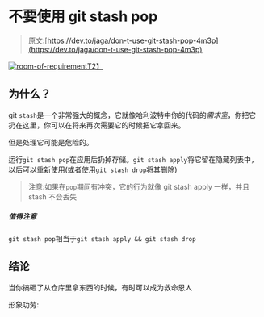 # 不要使用 git stash pop

> 原文:[https://dev.to/jaga/don-t-use-git-stash-pop-4m3p](https://dev.to/jaga/don-t-use-git-stash-pop-4m3p)

[![room-of-requirement](../Images/cd8ae7375d4145405e3f5c2bebd5636d.png)T2】](///static/27d7ec9074e09ad28289a938649ffbc4/36da7/room-of-requirement.jpg)

## [](#why)为什么？

git `stash`是一个非常强大的概念，它就像哈利波特中你的代码的*需求室*，你把它扔在这里，你可以在将来再次需要它的时候把它拿回来。

但是处理它可能是危险的。

运行`git stash pop`在应用后扔掉存储。`git stash apply`将它留在隐藏列表中，以后可以重新使用(或者使用`git stash drop`将其删除)

> 注意:如果在`pop`期间有冲突，它的行为就像 git stash apply 一样，并且 stash 不会丢失

##### [](#worth-notice)值得注意

`git stash pop`相当于`git stash apply && git stash drop`

## [](#conclusion)结论

当你搞砸了从仓库里拿东西的时候，有时可以成为救命恩人

 形象功劳: